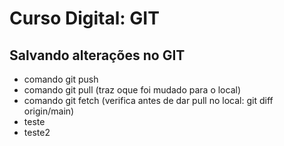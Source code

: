 # Curso Digital: GIT

## Salvando alterações no GIT
* comando git push
* comando git pull (traz oque foi mudado para o local)
* comando git fetch (verifica antes de dar pull no local: git diff origin/main)
* teste
* teste2
